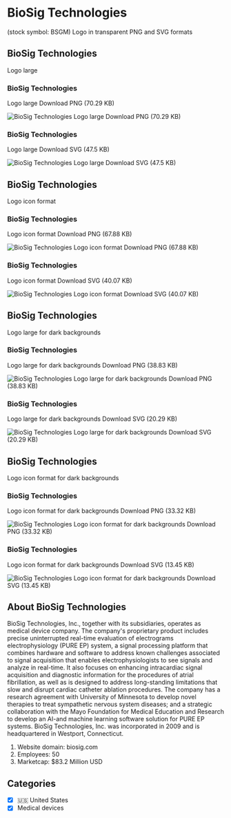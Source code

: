 # BioSig Technologies
 (stock symbol: BSGM) Logo in transparent PNG and SVG formats

## BioSig Technologies
 Logo large

### BioSig Technologies
 Logo large Download PNG (70.29 KB)

![BioSig Technologies
 Logo large Download PNG (70.29 KB)](/img/orig/BSGM_BIG-28cf3e68.png)

### BioSig Technologies
 Logo large Download SVG (47.5 KB)

![BioSig Technologies
 Logo large Download SVG (47.5 KB)](/img/orig/BSGM_BIG-dbf5ee2c.svg)

## BioSig Technologies
 Logo icon format

### BioSig Technologies
 Logo icon format Download PNG (67.88 KB)

![BioSig Technologies
 Logo icon format Download PNG (67.88 KB)](/img/orig/BSGM-e7f14972.png)

### BioSig Technologies
 Logo icon format Download SVG (40.07 KB)

![BioSig Technologies
 Logo icon format Download SVG (40.07 KB)](/img/orig/BSGM-c7d29076.svg)

## BioSig Technologies
 Logo large for dark backgrounds

### BioSig Technologies
 Logo large for dark backgrounds Download PNG (38.83 KB)

![BioSig Technologies
 Logo large for dark backgrounds Download PNG (38.83 KB)](/img/orig/BSGM_BIG.D-3364f8b0.png)

### BioSig Technologies
 Logo large for dark backgrounds Download SVG (20.29 KB)

![BioSig Technologies
 Logo large for dark backgrounds Download SVG (20.29 KB)](/img/orig/BSGM_BIG.D-f5b093de.svg)

## BioSig Technologies
 Logo icon format for dark backgrounds

### BioSig Technologies
 Logo icon format for dark backgrounds Download PNG (33.32 KB)

![BioSig Technologies
 Logo icon format for dark backgrounds Download PNG (33.32 KB)](/img/orig/BSGM.D-a32298db.png)

### BioSig Technologies
 Logo icon format for dark backgrounds Download SVG (13.45 KB)

![BioSig Technologies
 Logo icon format for dark backgrounds Download SVG (13.45 KB)](/img/orig/BSGM.D-948d556a.svg)

## About BioSig Technologies


BioSig Technologies, Inc., together with its subsidiaries, operates as medical device company. The company's proprietary product includes precise uninterrupted real-time evaluation of electrograms electrophysiology (PURE EP) system, a signal processing platform that combines hardware and software to address known challenges associated to signal acquisition that enables electrophysiologists to see signals and analyze in real-time. It also focuses on enhancing intracardiac signal acquisition and diagnostic information for the procedures of atrial fibrillation, as well as is designed to address long-standing limitations that slow and disrupt cardiac catheter ablation procedures. The company has a research agreement with University of Minnesota to develop novel therapies to treat sympathetic nervous system diseases; and a strategic collaboration with the Mayo Foundation for Medical Education and Research to develop an AI-and machine learning software solution for PURE EP systems. BioSig Technologies, Inc. was incorporated in 2009 and is headquartered in Westport, Connecticut.

1. Website domain: biosig.com
2. Employees: 50
3. Marketcap: $83.2 Million USD


## Categories
- [x] 🇺🇸 United States
- [x] Medical devices
